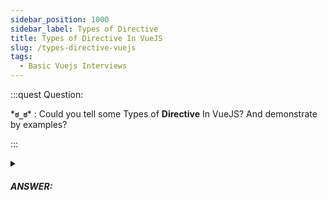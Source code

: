 ```yaml
---
sidebar_position: 1000
sidebar_label: Types of Directive
title: Types of Directive In VueJS
slug: /types-directive-vuejs
tags:
  - Basic Vuejs Interviews
---
```


<!-- truncate -->

:::quest Question:

\***`ಠ_ಠ`**\* : 
Could you tell some Types of **Directive** In VueJS? And demonstrate by examples?

:::

<details>
  <summary><h5>ANSWER:</h5></summary>

  \***`◔̯◔`**\* : 

- **Common Directive**: v-text, v-once, v-html, v-bind, v-show, v-model
- **Conditionals**: `<p v-if="shouldShowThis">Hey!</p>`
- **Loops**: `<li v-for="(value, name, index) in object" :key="value.id">{{ index }}</li>`
- **Events**: `<form v-on:submit.prevent="formSubmitted"></form>`
- **Literal Directives**: `<div v-component="my-component"></div>` (string -> resolve the type of component)
- **Inline Expressions**: `<div v-text="'hello ' + user.firstName + ' ' + user.lastName"></div>`
- **Argument**: `<div v-on="click : clickHandler"></div>`
- **Filters**:
- **Multiple Clauses (object synctax)**: `<button v-on="{ mousedown: doThis, mouseup: doThat }"></button>`
- **Empty Directives**: `<div v-pre><pre>`

</details>